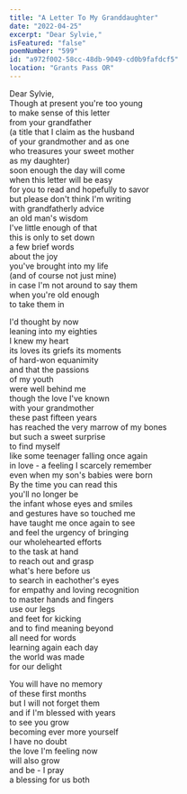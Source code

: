 ```yaml
---
title: "A Letter To My Granddaughter"
date: "2022-04-25"
excerpt: "Dear Sylvie,"
isFeatured: "false"
poemNumber: "599"
id: "a972f002-58cc-48db-9049-cd0b9fafdcf5"
location: "Grants Pass OR"
---
```


Dear Sylvie,  
Though at present you're too young  
to make sense of this letter  
from your grandfather  
(a title that I claim as the husband  
of your grandmother and as one  
who treasures your sweet mother  
as my daughter)  
soon enough the day will come  
when this letter will be easy  
for you to read and hopefully to savor  
but please don't think I'm writing  
with grandfatherly advice  
an old man's wisdom  
I've little enough of that  
this is only to set down  
a few brief words  
about the joy  
you've brought into my life  
(and of course not just mine)  
in case I'm not around to say them  
when you're old enough  
to take them in

I'd thought by now  
leaning into my eighties  
I knew my heart  
its loves its griefs its moments  
of hard-won equanimity  
and that the passions  
of my youth  
were well behind me  
though the love I've known  
with your grandmother  
these past fifteen years  
has reached the very marrow of my bones  
but such a sweet surprise  
to find myself  
like some teenager falling once again  
in love - a feeling I scarcely remember  
even when my son's babies were born  
By the time you can read this  
you'll no longer be  
the infant whose eyes and smiles  
and gestures have so touched me  
have taught me once again to see  
and feel the urgency of bringing  
our wholehearted efforts  
to the task at hand  
to reach out and grasp  
what's here before us  
to search in eachother's eyes  
for empathy and loving recognition  
to master hands and fingers  
use our legs  
and feet for kicking  
and to find meaning beyond  
all need for words  
learning again each day  
the world was made  
for our delight

You will have no memory  
of these first months  
but I will not forget them  
and if I'm blessed with years  
to see you grow  
becoming ever more yourself  
I have no doubt  
the love I'm feeling now  
will also grow  
and be - I pray  
a blessing for us both
